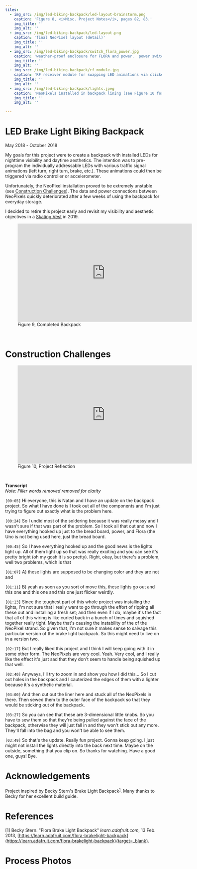 ```yaml
---
tiles: 
  - img_src: /img/led-biking-backpack/led-layout-brainstorm.png
    caption: 'Figure 8, <i>Misc. Project Notes</i>, pages 82, 83.'
    img_title: ''
    img_alt: ''
  - img_src: /img/led-biking-backpack/led-layout.png
    caption: 'final NeoPixel layout (detail)'
    img_title: ''
    img_alt: ''
  - img_src: /img/led-biking-backpack/switch_flora_power.jpg
    caption: 'weather-proof enclosure for FLORA and power.  power switch and data lines exit the enclosure through hole drilled in side'
    img_title: ''
    img_alt: ''
  - img_src: /img/led-biking-backpack/rf_module.jpg
    caption: 'RF receiver module for swapping LED animations via clicker'
    img_title: ''
    img_alt: ''
  - img_src: /img/led-biking-backpack/lights.jpeg
    caption: 'NeoPixels installed in backpack lining (see Figure 10 for details)'
    img_title: ''
    img_alt: ''

---
```


# LED Brake Light Biking Backpack
May 2018 - October 2018

My goals for this project were to create a backpack with installed LEDs for nighttime visibility and daytime aesthetics.  The intention was to pre-program the individually addressable LEDs with various traffic signal animations (left turn, right turn, brake, etc.).  These animations could then be triggered via radio controller or accelerometer.  

Unfortunately, the NeoPixel installation proved to be extremely unstable (see [Construction Challenges](#construction-challenges)).  The data and power connections between NeoPixels quickly deteriorated after a few weeks of using the backpack for everyday storage.  

I decided to retire this project early and revisit my visibility and aesthetic objectives in a [Skating Vest](/electronics/led-vest) in 2019.


<section>
  <figure>
    <iframe width="560" height="315" src="https://www.youtube-nocookie.com/embed/MGH-tQvNgmE" title="YouTube video player" frameborder="0" allow="accelerometer; autoplay; clipboard-write; encrypted-media; gyroscope; picture-in-picture" allowfullscreen></iframe>
    <figcaption>Figure 9, Completed Backpack</figcaption>
  </figure>
</section>
<br>

# Construction Challenges 

<section>
  <figure>
    <iframe width="560" height="315" src="https://www.youtube-nocookie.com/embed/x3G2lGEFHbc" title="YouTube video player" frameborder="0" allow="accelerometer; autoplay; clipboard-write; encrypted-media; gyroscope; picture-in-picture" allowfullscreen></iframe>
    <figcaption>Figure 10, Project Reflection</figcaption>
  </figure>
</section>
<br>

**Transcript**  
*Note: Filler words removed removed for clarity*  

`[00:05]` Hi everyone, this is Natan and I have an update on the backpack project. So what I have done is I took out all of the components and I'm just trying to figure out exactly what is the problem here. 

`[00:24]` So I undid most of the soldering because it was really messy and I wasn't sure if that was part of the problem. So I took all that out and now I have everything hooked up just to the bread board, power, and Flora (the Uno is not being used here, just the bread board.  

`[00:45]` So I have everything hooked up and the good news is the lights light up. All of them light up so that was really exciting and you can see it's pretty bright (oh my gosh it is so pretty).  Right, okay, but there's a problem, well two problems, which is that 

`[01:07]` A) these lights are supposed to be changing color and they are not and 

`[01:11]` B) yeah as soon as you sort of move this, these lights go out and this one and this one and this one just flicker weirdly.  

`[01:23]` Since the toughest part of this whole project was installing the lights, I'm not sure that I really want to go through the effort of ripping all these out and installing a fresh set; and then even if I do, maybe it's the fact that all of this wiring is like curled back in a bunch of times and squished together really tight.  Maybe that's causing the instability of the of the NeoPixel strand. So given that, I'm not sure it makes sense to salvage this particular version of the brake light backpack. So this might need to live on in a version two. 

`[02:17]` But I really liked this project and I think I will keep going with it in some other form.  The NeoPixels are very cool. Yeah.  Very cool, and I really like the effect it's just sad that they don't seem to handle being squished up that well.  
 
`[02:40]` Anyways, I'll try to zoom in and show you how I did this... So I cut out holes in the backpack and I cauterized the edges of them with a lighter because it's a synthetic material.  

`[03:00]` And then cut out the liner here and stuck all of the NeoPixels in there.  Then sewed them to the outer face of the backpack so that they would be sticking out of the backpack.

`[03:27]` So you can see that these are 3-dimensional little knobs. So you have to sew them so that they're being pulled against the face of the backpack, otherwise they will just fall in and they won't stick out any more.  They'll fall into the bag and you won't be able to see them. 

`[03:49]` So that's the update.  Really fun project.  Gonna keep going.  I just might not install the lights directly into the back next time. Maybe on the outside, something that you clip on.  So thanks for watching. Have a good one, guys!  Bye.

# Acknowledgements

Project inspired by Becky Stern's Brake Light Backpack<sup>[1](./#references)</sup>.  Many thanks to Becky for her excellent build guide.

# References

[1] Becky Stern.  "Flora Brake Light Backpack"  *learn.adafruit.com*, 13 Feb. 2013, [https://learn.adafruit.com/flora-brakelight-backpack](https://learn.adafruit.com/flora-brakelight-backpack){target=_blank}.

# Process Photos

